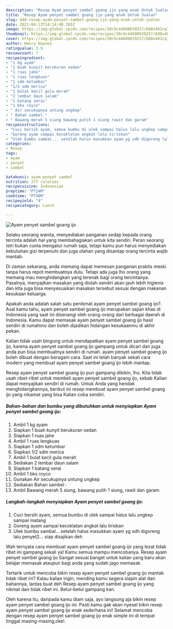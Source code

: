 ```yaml
---
description: "Resep Ayam penyet sambel goang ijo yang enak Untuk Jualan"
title: "Resep Ayam penyet sambel goang ijo yang enak Untuk Jualan"
slug: 648-resep-ayam-penyet-sambel-goang-ijo-yang-enak-untuk-jualan
date: 2021-04-13T14:14:40.765Z
image: https://img-global.cpcdn.com/recipes/30c9c44608639257/680x482cq70/ayam-penyet-sambel-goang-ijo-foto-resep-utama.jpg
thumbnail: https://img-global.cpcdn.com/recipes/30c9c44608639257/680x482cq70/ayam-penyet-sambel-goang-ijo-foto-resep-utama.jpg
cover: https://img-global.cpcdn.com/recipes/30c9c44608639257/680x482cq70/ayam-penyet-sambel-goang-ijo-foto-resep-utama.jpg
author: Henry Haynes
ratingvalue: 3.9
reviewcount: 7
recipeingredient:
- "1 kg ayam"
- "1 buah kunyit berukuran sedan"
- "1 ruas jahe"
- "1 ruas lengkuas"
- "1 sdm ketumbar"
- "1/2 sdm merica"
- "1 bulat kecil gula merah"
- "2 lembar daun salam"
- "1 batang serai"
- "1 bks royco"
- " Air secukupnya untung ungkep"
- " Bahan sambel "
- " Bawang merah 5 siung bawang putih 1 siung rawit dan garam"
recipeinstructions:
- "Cuci bersih ayam, semua bumbu di ulek sampai halus lalu ungkep sampai matang"
- "Goreng ayam sampai kecoklatan angkat lalu tiriskan"
- "Ulek bumbu sambal... setelah halus masukkan ayam yg sdh digoreng lalu penyet2... siap disajikan deh"
categories:
- Resep
tags:
- ayam
- penyet
- sambel

katakunci: ayam penyet sambel 
nutrition: 277 calories
recipecuisine: Indonesian
preptime: "PT24M"
cooktime: "PT40M"
recipeyield: "4"
recipecategory: Lunch

---
```



![Ayam penyet sambel goang ijo](https://img-global.cpcdn.com/recipes/30c9c44608639257/680x482cq70/ayam-penyet-sambel-goang-ijo-foto-resep-utama.jpg)

Selaku seorang wanita, menyediakan panganan sedap kepada orang tercinta adalah hal yang membahagiakan untuk kita sendiri. Peran seorang istri bukan cuma mengatur rumah saja, tetapi kamu pun harus menyediakan kebutuhan gizi terpenuhi dan juga olahan yang disantap orang tercinta wajib mantab.

Di zaman  sekarang, anda memang dapat memesan panganan praktis meski tanpa harus repot membuatnya dulu. Tetapi ada juga lho orang yang memang mau menghidangkan yang terenak bagi orang tercintanya. Pasalnya, menyajikan masakan yang diolah sendiri akan jauh lebih higienis dan kita juga bisa menyesuaikan masakan tersebut sesuai dengan makanan kesukaan keluarga. 



Apakah anda adalah salah satu penikmat ayam penyet sambel goang ijo?. Asal kamu tahu, ayam penyet sambel goang ijo merupakan sajian khas di Indonesia yang saat ini disenangi oleh orang-orang dari berbagai daerah di Indonesia. Kamu dapat memasak ayam penyet sambel goang ijo hasil sendiri di rumahmu dan boleh dijadikan hidangan kesukaanmu di akhir pekan.

Kalian tidak usah bingung untuk mendapatkan ayam penyet sambel goang ijo, karena ayam penyet sambel goang ijo gampang untuk dicari dan juga anda pun bisa membuatnya sendiri di rumah. ayam penyet sambel goang ijo boleh dibuat dengan beragam cara. Saat ini telah banyak sekali cara modern yang membuat ayam penyet sambel goang ijo lebih mantap.

Resep ayam penyet sambel goang ijo pun gampang dibikin, lho. Kita tidak usah ribet-ribet untuk membeli ayam penyet sambel goang ijo, sebab Kalian dapat menyajikan sendiri di rumah. Untuk Anda yang hendak menghidangkannya, berikut ini resep membuat ayam penyet sambel goang ijo yang nikamat yang bisa Kalian coba sendiri.

<!--inarticleads1-->

##### Bahan-bahan dan bumbu yang dibutuhkan untuk menyiapkan Ayam penyet sambel goang ijo:

1. Ambil 1 kg ayam
1. Siapkan 1 buah kunyit berukuran sedan
1. Siapkan 1 ruas jahe
1. Ambil 1 ruas lengkuas
1. Siapkan 1 sdm ketumbar
1. Siapkan 1/2 sdm merica
1. Ambil 1 bulat kecil gula merah
1. Sediakan 2 lembar daun salam
1. Siapkan 1 batang serai
1. Ambil 1 bks royco
1. Gunakan  Air secukupnya untung ungkep
1. Sediakan  Bahan sambel :
1. Ambil  Bawang merah 5 siung, bawang putih 1 siung, rawit dan garam




<!--inarticleads2-->

##### Langkah-langkah menyiapkan Ayam penyet sambel goang ijo:

1. Cuci bersih ayam, semua bumbu di ulek sampai halus lalu ungkep sampai matang
1. Goreng ayam sampai kecoklatan angkat lalu tiriskan
1. Ulek bumbu sambal... setelah halus masukkan ayam yg sdh digoreng lalu penyet2... siap disajikan deh




Wah ternyata cara membuat ayam penyet sambel goang ijo yang lezat tidak ribet ini gampang sekali ya! Kamu semua mampu mencobanya. Resep ayam penyet sambel goang ijo Sangat sesuai banget untuk kalian yang baru akan belajar memasak ataupun bagi anda yang sudah jago memasak.

Tertarik untuk mencoba bikin resep ayam penyet sambel goang ijo mantab tidak ribet ini? Kalau kalian ingin, mending kamu segera siapin alat dan bahannya, lantas buat deh Resep ayam penyet sambel goang ijo yang nikmat dan tidak ribet ini. Betul-betul gampang kan. 

Oleh karena itu, daripada kamu diam saja, ayo langsung aja bikin resep ayam penyet sambel goang ijo ini. Pasti kamu gak akan nyesel bikin resep ayam penyet sambel goang ijo enak sederhana ini! Selamat mencoba dengan resep ayam penyet sambel goang ijo enak simple ini di tempat tinggal masing-masing,oke!.

